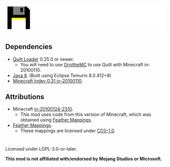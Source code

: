 # ![](./assets/logo.png)

## Dependencies  
- [Quilt Loader](https://quiltmc.org/) 0.25.0 or newer.  
  - You will need to use [OrnitheMC](https://ornithemc.net/) to use Quilt with Minecraft in-20100110.  
- [Java 8](https://adoptium.net/temurin/releases/?version=8). (Built using Eclipse Temurin 8.0.412+8)  
- [Minecraft Indev 0.31 in-20100110](https://minecraft.wiki/w/Java_Edition_Indev_0.31_20100110).  

## Attributions  
- Minecraft [in-20100124-2310](https://minecraft.wiki/w/Java_Edition_Indev_0.31_20100124-2).  
  - This mod uses code from this version of Minecraft, which was obtained using [Feather Mappings](https://github.com/OrnitheMC/feather-mappings).  
- [Feather Mappings](https://github.com/OrnitheMC/feather-mappings).  
  - These mappings are licensed under [CC0-1.0](https://github.com/OrnitheMC/feather-mappings/blob/main/LICENSE).  

#
Licensed under LGPL-3.0-or-later.

**This mod is not affiliated with/endorsed by Mojang Studios or Microsoft.**  
